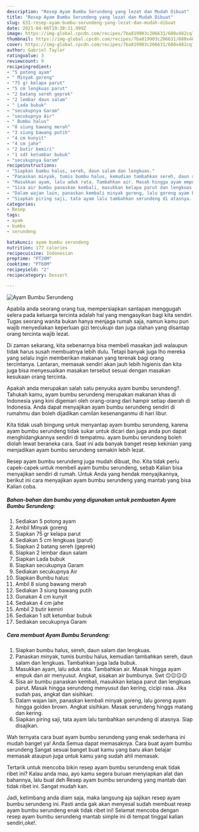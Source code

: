 ```yaml
---
description: "Resep Ayam Bumbu Serundeng yang lezat dan Mudah Dibuat"
title: "Resep Ayam Bumbu Serundeng yang lezat dan Mudah Dibuat"
slug: 631-resep-ayam-bumbu-serundeng-yang-lezat-dan-mudah-dibuat
date: 2021-04-06T19:30:21.999Z
image: https://img-global.cpcdn.com/recipes/7ba819903c206631/680x482cq70/ayam-bumbu-serundeng-foto-resep-utama.jpg
thumbnail: https://img-global.cpcdn.com/recipes/7ba819903c206631/680x482cq70/ayam-bumbu-serundeng-foto-resep-utama.jpg
cover: https://img-global.cpcdn.com/recipes/7ba819903c206631/680x482cq70/ayam-bumbu-serundeng-foto-resep-utama.jpg
author: Gabriel Taylor
ratingvalue: 3
reviewcount: 9
recipeingredient:
- "5 potong ayam"
- " Minyak goreng"
- "75 gr kelapa parut"
- "5 cm lengkuas parut"
- "2 batang sereh geprek"
- "2 lembar daun salam"
- " Lada bubuk"
- "secukupnya Garam"
- "secukupnya Air"
- " Bumbu halus"
- "8 siung bawang merah"
- "3 siung bawang putih"
- "4 cm kunyit"
- "4 cm jahe"
- "2 butir kemiri"
- "1 sdt ketumbar bubuk"
- "secukupnya Garam"
recipeinstructions:
- "Siapkan bumbu halus, sereh, daun salam dan lengkuas."
- "Panaskan minyak, tumis bumbu halus, kemudian tambahkan sereh, daun salam dan lengkuas. Tambahkan juga lada bubuk."
- "Masukkan ayam, lalu aduk rata. Tambahkan air. Masak hingga ayam empuk dan air menyusut. Angkat, sisakan air bumbunya. Swt 😐😑😑😐"
- "Sisa air bumbu panaskan kembali, masukkan kelapa parut dan lengkuas parut. Masak hingga serundeng menyusut dan kering, cicipi rasa. Jika sudah pas, angkat dan sisihkan."
- "Dalam wajan lain, panaskan kembali minyak goreng, lalu goreng ayam hingga golden brown. Angkat sisihkan. Masak serundeng hinggs matang dan kering."
- "Siapkan piring saji, tata ayam lalu tambahkan serundeng di atasnya. Siap disajikan."
categories:
- Resep
tags:
- ayam
- bumbu
- serundeng

katakunci: ayam bumbu serundeng 
nutrition: 177 calories
recipecuisine: Indonesian
preptime: "PT20M"
cooktime: "PT60M"
recipeyield: "2"
recipecategory: Dessert

---
```



![Ayam Bumbu Serundeng](https://img-global.cpcdn.com/recipes/7ba819903c206631/680x482cq70/ayam-bumbu-serundeng-foto-resep-utama.jpg)

Apabila anda seorang orang tua, mempersiapkan santapan menggugah selera pada keluarga tercinta adalah hal yang mengasyikan bagi kita sendiri. Tugas seorang  wanita bukan hanya menjaga rumah saja, namun kamu pun wajib menyediakan keperluan gizi tercukupi dan juga olahan yang disantap orang tercinta wajib lezat.

Di zaman  sekarang, kita sebenarnya bisa membeli masakan jadi walaupun tidak harus susah membuatnya lebih dulu. Tetapi banyak juga lho mereka yang selalu ingin memberikan makanan yang terenak bagi orang tercintanya. Lantaran, memasak sendiri akan jauh lebih higienis dan kita juga bisa menyesuaikan masakan tersebut sesuai dengan masakan kesukaan orang tercinta. 



Apakah anda merupakan salah satu penyuka ayam bumbu serundeng?. Tahukah kamu, ayam bumbu serundeng merupakan makanan khas di Indonesia yang kini digemari oleh orang-orang dari hampir setiap daerah di Indonesia. Anda dapat menyajikan ayam bumbu serundeng sendiri di rumahmu dan boleh dijadikan camilan kesenanganmu di hari libur.

Kita tidak usah bingung untuk menyantap ayam bumbu serundeng, karena ayam bumbu serundeng tidak sukar untuk dicari dan juga anda pun dapat menghidangkannya sendiri di tempatmu. ayam bumbu serundeng boleh diolah lewat beraneka cara. Saat ini ada banyak banget resep kekinian yang menjadikan ayam bumbu serundeng semakin lebih lezat.

Resep ayam bumbu serundeng juga mudah dibuat, lho. Kita tidak perlu capek-capek untuk membeli ayam bumbu serundeng, sebab Kalian bisa menyajikan sendiri di rumah. Untuk Anda yang hendak menyajikannya, berikut ini cara menyajikan ayam bumbu serundeng yang mantab yang bisa Kalian coba.

<!--inarticleads1-->

##### Bahan-bahan dan bumbu yang digunakan untuk pembuatan Ayam Bumbu Serundeng:

1. Sediakan 5 potong ayam
1. Ambil  Minyak goreng
1. Siapkan 75 gr kelapa parut
1. Sediakan 5 cm lengkuas (parut)
1. Siapkan 2 batang sereh (geprek)
1. Siapkan 2 lembar daun salam
1. Siapkan  Lada bubuk
1. Siapkan secukupnya Garam
1. Sediakan secukupnya Air
1. Siapkan  Bumbu halus:
1. Ambil 8 siung bawang merah
1. Sediakan 3 siung bawang putih
1. Gunakan 4 cm kunyit
1. Sediakan 4 cm jahe
1. Ambil 2 butir kemiri
1. Sediakan 1 sdt ketumbar bubuk
1. Sediakan secukupnya Garam




<!--inarticleads2-->

##### Cara membuat Ayam Bumbu Serundeng:

1. Siapkan bumbu halus, sereh, daun salam dan lengkuas.
1. Panaskan minyak, tumis bumbu halus, kemudian tambahkan sereh, daun salam dan lengkuas. Tambahkan juga lada bubuk.
1. Masukkan ayam, lalu aduk rata. Tambahkan air. Masak hingga ayam empuk dan air menyusut. Angkat, sisakan air bumbunya. Swt 😐😑😑😐
1. Sisa air bumbu panaskan kembali, masukkan kelapa parut dan lengkuas parut. Masak hingga serundeng menyusut dan kering, cicipi rasa. Jika sudah pas, angkat dan sisihkan.
1. Dalam wajan lain, panaskan kembali minyak goreng, lalu goreng ayam hingga golden brown. Angkat sisihkan. Masak serundeng hinggs matang dan kering.
1. Siapkan piring saji, tata ayam lalu tambahkan serundeng di atasnya. Siap disajikan.




Wah ternyata cara buat ayam bumbu serundeng yang enak sederhana ini mudah banget ya! Anda Semua dapat memasaknya. Cara buat ayam bumbu serundeng Sangat sesuai banget buat kamu yang baru akan belajar memasak ataupun juga untuk kamu yang sudah ahli memasak.

Tertarik untuk mencoba bikin resep ayam bumbu serundeng enak tidak ribet ini? Kalau anda mau, ayo kamu segera buruan menyiapkan alat dan bahannya, lalu buat deh Resep ayam bumbu serundeng yang mantab dan tidak ribet ini. Sangat mudah kan. 

Jadi, ketimbang anda diam saja, maka langsung aja sajikan resep ayam bumbu serundeng ini. Pasti anda gak akan menyesal sudah membuat resep ayam bumbu serundeng enak tidak ribet ini! Selamat mencoba dengan resep ayam bumbu serundeng mantab simple ini di tempat tinggal kalian sendiri,oke!.

